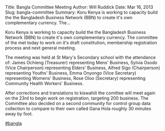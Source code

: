 Title: Bangla Committee Meeting
Author: Will Ruddick
Date: Mar 16, 2013
Slug: bangla-committee
Summary: Koru Kenya is working to capacity build the the Bangladesh Business Network (BBN) to create it's own complementary currency. The...

Koru Kenya is working to capacity build the the Bangladesh Business
Network (BBN) to create it's own complementary currency. The committee
of the met today to work on it's draft constitution, membership
registration process and next general meeting.

The meeting was held at St Mary's Secondary school with the attendance
of: James Ochieng (Treasurer) representing Mens' Business, Sylvia Osodo
(Vice Chairperson) representing Elders' Business, Alfred Sigo
(Chairperson) representing Youths' Business, Emma Onyongo (Vice
Secretary) representing Womens' Business, Rose Oloo (Secretary)
representing Community Health Workers' Business.

After corrections and translations to kiswahili the comittee will meet
again on the 23rd to begin work on registration, targeting 200 business.
The Committee also decided on a second community for control group data
collection to compare to their own called Gana Hola roughly 30 minutes
away by foot.

[#bangla](https://www.grassrootseconomics.org/blog/hashtags/bangla)
